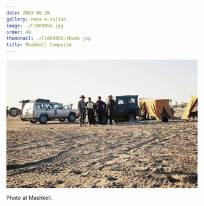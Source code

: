 ```yaml
---
date: 2003-06-26
gallery: neza-e-sultan
image: ./F1000056.jpg
order: 49
thumbnail: ./F1000056-thumb.jpg
title: Mashkell Campsite
---
```


![Mashkell Campsite](./F1000056.jpg)

Photo at Mashkell.